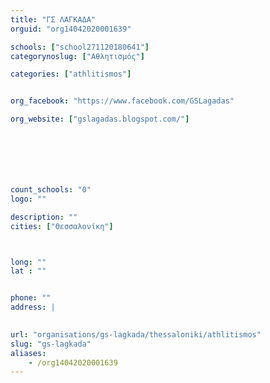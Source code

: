```yaml
---
title: "ΓΣ ΛΑΓΚΑΔΑ"
orguid: "org14042020001639"

schools: ["school271120180641"]
categorynoslug: ["Αθλητισμός"]

categories: ["athlitismos"]


org_facebook: "https://www.facebook.com/GSLagadas"

org_website: ["gslagadas.blogspot.com/"]







count_schools: "0"
logo: ""

description: ""
cities: ["Θεσσαλονίκη"]



long: ""
lat : ""


phone: ""
address: |
    

url: "organisations/gs-lagkada/thessaloniki/athlitismos"
slug: "gs-lagkada"
aliases:
    - /org14042020001639
---
```



